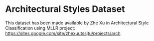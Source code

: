 # Architectural Styles Dataset
This dataset has been made available by Zhe Xu in Architectural Style Classification using MLLR project:
https://sites.google.com/site/zhexuutssjtu/projects/arch
